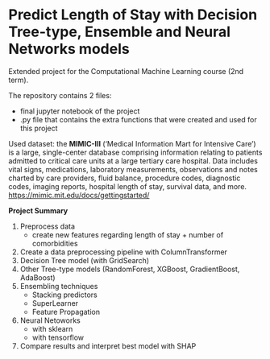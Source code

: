 # Predict Length of Stay with Decision Tree-type, Ensemble and Neural Networks models

Extended project for the Computational Machine Learning course (2nd term). 

The repository contains 2 files: 
  - final jupyter notebook of the project
  - .py file that contains the extra functions that were created and used for this project

Used dataset: the **MIMIC-III** (‘Medical Information Mart for Intensive Care’) is a large, single-center database comprising information relating to patients admitted to critical care units at a large tertiary care hospital. Data includes vital signs, medications, laboratory measurements, observations and notes charted by care providers, fluid balance, procedure codes, diagnostic codes, imaging reports, hospital length of stay, survival data, and more.
https://mimic.mit.edu/docs/gettingstarted/

**Project Summary**

1. Preprocess data
    - create new features regarding length of stay + number of comorbidities
2. Create a data preprocessing pipeline with ColumnTransformer
3. Decision Tree model (with GridSearch)
4. Other Tree-type models (RandomForest, XGBoost, GradientBoost, AdaBoost)
5. Ensembling techniques
    - Stacking predictors
    - SuperLearner
    - Feature Propagation
6. Neural Netoworks
    - with sklearn
    - with tensorflow
7. Compare results and interpret best model with SHAP

